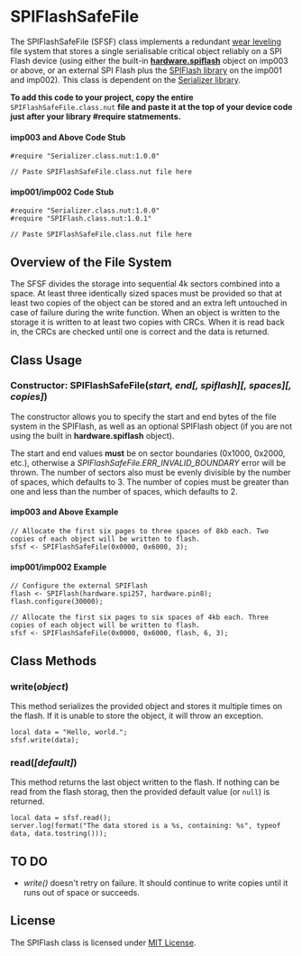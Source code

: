 # SPIFlashSafeFile #

The SPIFlashSafeFile (SFSF) class implements a redundant [wear leveling](https://en.wikipedia.org/wiki/Wear_leveling) file system that stores a single serialisable critical object reliably on a SPI Flash device (using either the built-in [**hardware.spiflash**](https://developer.electricimp.com/api/hardware/spiflash) object on imp003 or above, or an external SPI Flash plus the [SPIFlash library](https://github.com/electricimp/spiflash) on the imp001 and imp002). This class is dependent on the [Serializer library](https://github.com/electricimp/Serializer).

**To add this code to your project, copy the entire** `SPIFlashSafeFile.class.nut` **file and paste it at the top of your device code just after your library #require statmements.**

#### imp003 and Above Code Stub ####

```squirrel
#require "Serializer.class.nut:1.0.0"

// Paste SPIFlashSafeFile.class.nut file here
```

#### imp001/imp002 Code Stub ####

```squirrel
#require "Serializer.class.nut:1.0.0"
#require "SPIFlash.class.nut:1.0.1"

// Paste SPIFlashSafeFile.class.nut file here
```

## Overview of the File System ##

The SFSF divides the storage into sequential 4k sectors combined into a space. At least three identically sized spaces must be provided so that at least two copies of the object can be stored and an extra left untouched in case of failure during the write function. When an object is written to the storage it is written to at least two copies with CRCs. When it is read back in, the CRCs are checked until one is correct and the data is returned.

## Class Usage ##

### Constructor: SPIFlashSafeFile(*start, end[, spiflash][, spaces][, copies]*)

The constructor allows you to specify the start and end bytes of the file system in the SPIFlash, as well as an optional SPIFlash object (if you are not using the built in **hardware.spiflash** object).

The start and end values **must** be on sector boundaries (0x1000, 0x2000, etc.), otherwise a *SPIFlashSafeFile.ERR_INVALID_BOUNDARY* error will be thrown. The number of sectors also must be evenly divisible by the number of spaces, which defaults to 3. The number of copies must be greater than one and less than the number of spaces, which defaults to 2.

#### imp003 and Above Example ####

```squirrel
// Allocate the first six pages to three spaces of 8kb each. Two copies of each object will be written to flash.
sfsf <- SPIFlashSafeFile(0x0000, 0x6000, 3);
```

#### imp001/imp002 Example ####

```squirrel
// Configure the external SPIFlash
flash <- SPIFlash(hardware.spi257, hardware.pin8);
flash.configure(30000);

// Allocate the first six pages to six spaces of 4kb each. Three copies of each object will be written to flash.
sfsf <- SPIFlashSafeFile(0x0000, 0x6000, flash, 6, 3);
```

## Class Methods ##

### write(*object*) ###

This method serializes the provided object and stores it multiple times on the flash. If it is unable to store the object, it will throw an exception.

```squirrel
local data = "Hello, world.";
sfsf.write(data);
```

### read(*[default]*) ###

This method returns the last object written to the flash. If nothing can be read from the flash storag, then the provided default value (or `null`) is returned.

```squirrel
local data = sfsf.read();
server.log(format("The data stored is a %s, containing: %s", typeof data, data.tostring()));
```

## TO DO ###

- *write()* doesn't retry on failure. It should continue to write copies until it runs out of space or succeeds.

## License ##

The SPIFlash class is licensed under [MIT License](./LICENSE).
